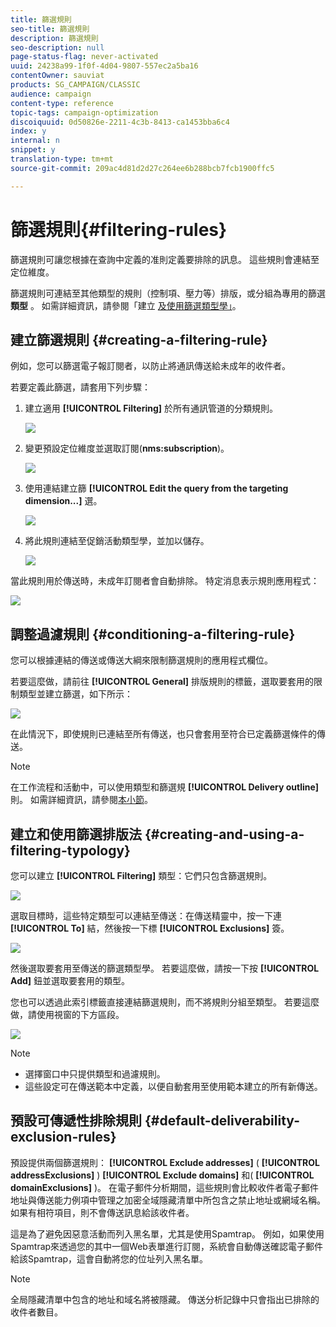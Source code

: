 ```yaml
---
title: 篩選規則
seo-title: 篩選規則
description: 篩選規則
seo-description: null
page-status-flag: never-activated
uuid: 24238a99-1f0f-4d04-9807-557ec2a5ba16
contentOwner: sauviat
products: SG_CAMPAIGN/CLASSIC
audience: campaign
content-type: reference
topic-tags: campaign-optimization
discoiquuid: 0d50826e-2211-4c3b-8413-ca1453bba6c4
index: y
internal: n
snippet: y
translation-type: tm+mt
source-git-commit: 209ac4d81d2d27c264ee6b288bcb7fcb1900ffc5

---
```



# 篩選規則{#filtering-rules}

篩選規則可讓您根據在查詢中定義的准則定義要排除的訊息。 這些規則會連結至定位維度。

篩選規則可連結至其他類型的規則（控制項、壓力等）排版，或分組為專用的篩選 **類型** 。 如需詳細資訊，請參閱「建立 [及使用篩選類型學」](#creating-and-using-a-filtering-typology)。

## 建立篩選規則 {#creating-a-filtering-rule}

例如，您可以篩選電子報訂閱者，以防止將通訊傳送給未成年的收件者。

若要定義此篩選，請套用下列步驟：

1. 建立適用 **[!UICONTROL Filtering]** 於所有通訊管道的分類規則。

   ![](assets/campaign_opt_create_filter_01.png)

1. 變更預設定位維度並選取訂閱(**nms:subscription**)。

   ![](assets/campaign_opt_create_filter_02.png)

1. 使用連結建立篩 **[!UICONTROL Edit the query from the targeting dimension...]** 選。

   ![](assets/campaign_opt_create_filter_03.png)

1. 將此規則連結至促銷活動類型學，並加以儲存。

   ![](assets/campaign_opt_create_filter_04.png)

當此規則用於傳送時，未成年訂閱者會自動排除。 特定消息表示規則應用程式：

![](assets/campaign_opt_create_filter_05.png)

## 調整過濾規則 {#conditioning-a-filtering-rule}

您可以根據連結的傳送或傳送大綱來限制篩選規則的應用程式欄位。

若要這麼做，請前往 **[!UICONTROL General]** 排版規則的標籤，選取要套用的限制類型並建立篩選，如下所示：

![](assets/campaign_opt_create_filter_06.png)

在此情況下，即使規則已連結至所有傳送，也只會套用至符合已定義篩選條件的傳送。

>[!NOTE]
>
>在工作流程和活動中，可以使用類型和篩選規 **[!UICONTROL Delivery outline]** 則。 如需詳細資訊，請參閱[本小節](../../workflow/using/delivery-outline.md)。

## 建立和使用篩選排版法 {#creating-and-using-a-filtering-typology}

您可以建立 **[!UICONTROL Filtering]** 類型：它們只包含篩選規則。

![](assets/campaign_opt_create_typo_filtering.png)

選取目標時，這些特定類型可以連結至傳送：在傳送精靈中，按一下連 **[!UICONTROL To]** 結，然後按一下標 **[!UICONTROL Exclusions]** 簽。

![](assets/campaign_opt_apply_typo_filtering.png)

然後選取要套用至傳送的篩選類型學。 若要這麼做，請按一下按 **[!UICONTROL Add]** 鈕並選取要套用的類型。

您也可以透過此索引標籤直接連結篩選規則，而不將規則分組至類型。 若要這麼做，請使用視窗的下方區段。

![](assets/campaign_opt_select_typo_filtering.png)

>[!NOTE]
>
>* 選擇窗口中只提供類型和過濾規則。
>* 這些設定可在傳送範本中定義，以便自動套用至使用範本建立的所有新傳送。
>



## 預設可傳遞性排除規則 {#default-deliverability-exclusion-rules}

預設提供兩個篩選規則： **[!UICONTROL Exclude addresses]** ( **[!UICONTROL addressExclusions]** ) **[!UICONTROL Exclude domains]** 和( **[!UICONTROL domainExclusions]** )。 在電子郵件分析期間，這些規則會比較收件者電子郵件地址與傳送能力例項中管理之加密全域隱藏清單中所包含之禁止地址或網域名稱。 如果有相符項目，則不會傳送訊息給該收件者。

這是為了避免因惡意活動而列入黑名單，尤其是使用Spamtrap。 例如，如果使用Spamtrap來透過您的其中一個Web表單進行訂閱，系統會自動傳送確認電子郵件給該Spamtrap，這會自動將您的位址列入黑名單。

>[!NOTE]
>
>全局隱藏清單中包含的地址和域名將被隱藏。 傳送分析記錄中只會指出已排除的收件者數目。

